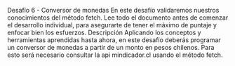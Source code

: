 Desafío 6 - Conversor de monedas
En este desafío validaremos nuestros conocimientos del método fetch.
Lee todo el documento antes de comenzar el desarrollo individual, para asegurarte de tener
el máximo de puntaje y enfocar bien los esfuerzos.
Descripción
Aplicando los conceptos y herramientas aprendidas hasta ahora, en este desafío deberás
programar un conversor de monedas a partir de un monto en pesos chilenos. Para esto será
necesario consultar la api mindicador.cl usando el método fetch.
